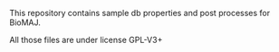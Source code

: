 This repository contains sample db properties and post processes for BioMAJ.

All those files are under license GPL-V3+
